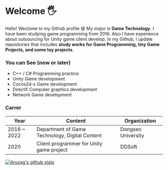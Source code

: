 # Welcome 🖐
Hello! Weclome to my Github profile 😄
My major is **Game Technology**. I have been studying game programming from 2016.
Also I have experience about outsourcing for Unity game client develop.
In my Github, I update repositories that includes **study works for Game Programming, tiny Game Projects, and some toy projects**. 

### You can See (now or later)
- C++ / C# Programming practice
- Unity Game development
- Cocos2d-x Game development
- DirectX Computer graphics development
- Network Game development

### Carrer

| Year | Content | Organization  |
| ---- | ------ | --------- |
| 2016 ~ 2022 | Department of Game Technology, Digital Content | Dongseo University |
| 2020 | Client programmer for Unity game project | DDSoft |

[![Anurag's github stats](https://github-readme-stats.vercel.app/api?username=houmoon&show_icons=true)](https://github.com/anuraghazra/github-readme-stats)
